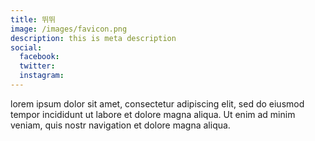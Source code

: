 ```yaml
---
title: 뛰뛰
image: /images/favicon.png
description: this is meta description
social:
  facebook: 
  twitter: 
  instagram: 
---
```


lorem ipsum dolor sit amet, consectetur adipiscing elit, sed do eiusmod tempor incididunt ut labore et dolore magna aliqua. Ut enim ad minim veniam, quis nostr navigation et dolore magna aliqua.
